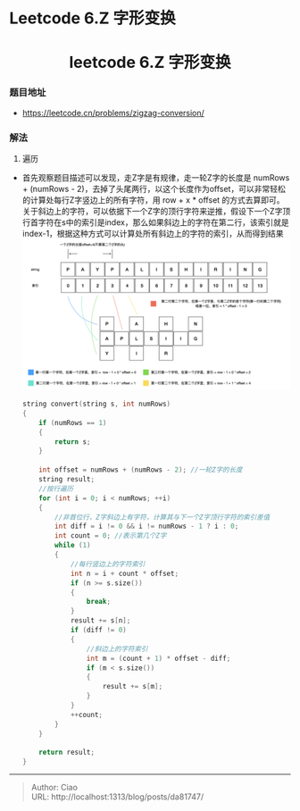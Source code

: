 # Leetcode 6.Z 字形变换


<!--more-->

<h1 align="center">leetcode 6.Z 字形变换</h1>

### 题目地址
  * https://leetcode.cn/problems/zigzag-conversion/

### 解法
  1. 遍历
  * 首先观察题目描述可以发现，走Z字是有规律，走一轮Z字的长度是 numRows + (numRows - 2)，去掉了头尾两行，以这个长度作为offset，可以非常轻松的计算处每行Z字竖边上的所有字符，用 row + x * offset 的方式去算即可。关于斜边上的字符，可以依据下一个Z字的顶行字符来逆推，假设下一个Z字顶行首字符在s中的索引是index，那么如果斜边上的字符在第二行，该索引就是index-1，根据这种方式可以计算处所有斜边上的字符的索引，从而得到结果
    ![](./p1.png)
    ```C++
    string convert(string s, int numRows) 
    {
        if (numRows == 1)
        {
            return s;
        }
        
        int offset = numRows + (numRows - 2); //一轮Z字的长度
        string result;
        //按行遍历
        for (int i = 0; i < numRows; ++i)
        {
            //非首位行，Z字斜边上有字符，计算其与下一个Z字顶行字符的索引差值
            int diff = i != 0 && i != numRows - 1 ? i : 0;
            int count = 0; //表示第几个Z字
            while (1)
            {
                //每行竖边上的字符索引
                int n = i + count * offset;
                if (n >= s.size())
                {
                    break;
                }
                result += s[n];
                if (diff != 0)
                {
                    //斜边上的字符索引
                    int m = (count + 1) * offset - diff;
                    if (m < s.size())
                    {
                        result += s[m];
                    }
                }
                ++count;
            }
        }

        return result;
    }
    ```


---

> Author: Ciao  
> URL: http://localhost:1313/blog/posts/da81747/  

